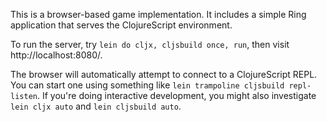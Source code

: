 This is a browser-based game implementation. It includes a simple Ring
application that serves the ClojureScript environment.

To run the server, try `lein do cljx, cljsbuild once, run`, then visit
http://localhost:8080/.

The browser will automatically attempt to connect to a ClojureScript REPL. You
can start one using something like `lein trampoline cljsbuild repl-listen`. If
you're doing interactive development, you might also investigate `lein cljx
auto` and `lein cljsbuild auto`.
